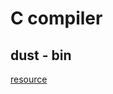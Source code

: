 # C compiler
## dust - bin

[resource](https://craftinginterpreters.com/chunks-of-bytecode.html#getting-started)
